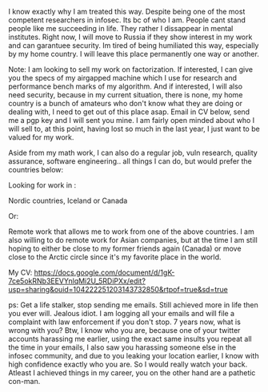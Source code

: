 I know exactly why I am treated this way. Despite being one of the most competent researchers in infosec. Its bc of who I am. People cant stand people like me succeeding in life. They rather I dissappear in mental institutes. Right now, I will move to Russia if they show interest in my work and can garantuee security. Im tired of being humiliated this way, especially by my home country. I will leave this place permanently one way or another.

Note: I am looking to sell my work on factorization. If interested, I can give you the specs of my airgapped machine which I use for research and performance bench marks of my algorithm. And if interested, I will also need security, because in my current situation, there is none, my home country is a bunch of amateurs who don't know what they are doing or dealing with, I need to get out of this place asap. Email in CV below, send me a pgp key and I will sent you mine. I am fairly open minded about who I will sell to, at this point, having lost so much in the last year, I just want to be valued for my work.

Aside from my math work, I can also do a regular job, vuln research, quality assurance, software engineering.. all things I can do, but would prefer the countries below:

Looking for work in :

Nordic countries, Iceland or Canada

Or:

Remote work that allows me to work from one of the above countries.
I am also willing to do remote work for Asian companies, but at the time I am still hoping to either be close to my former friends again (Canada) or move close to the Arctic circle since it's my favorite place in the world.

My CV: https://docs.google.com/document/d/1gK-7ce5okRNb3EEVYnlqMi2U_5RDiPXx/edit?usp=sharing&ouid=104222251203143732850&rtpof=true&sd=true

ps: Get a life stalker, stop sending me emails. Still achieved more in life then you ever will. Jealous idiot. I am logging all your emails and will file a complaint with law enforcement if you don't stop. 7 years now, what is wrong with you? Btw, I know who you are, because one of your twitter accounts harassing me earlier, using the exact same insults you repeat all the time in your emails, I also saw you harassing someone else in the infosec community, and due to you leaking your location earlier, I know with high confidence exactly who you are. So I would really watch your back. Atleast I achieved things in my career, you on the other hand are a pathetic con-man.
